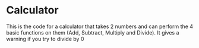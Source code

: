 # Calculator
This is the code for a calculator that takes 2 numbers and can perform the 4 basic functions on them (Add, Subtract, Multiply and Divide). It gives a warning if you try to divide by 0
